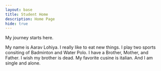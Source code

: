 ```yaml
---
layout: base
title: Student Home 
description: Home Page
hide: true
---
```


My journey starts here.

My name is Aarav Lohiya. I really like to eat new things. 
I play two sports consiting of Badminton and Water Polo.
I have a Brother, Mother, and Father. I wish my brother is dead.
My favorite cusine is italian. And I am single and alone. 